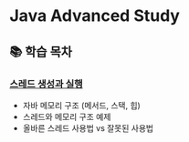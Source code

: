 # Java Advanced Study

## 📚 학습 목차

### [스레드 생성과 실행](src/main/java/lesson01/start/docu/ReadMe.md)
- 자바 메모리 구조 (메서드, 스택, 힙)
- 스레드와 메모리 구조 예제
- 올바른 스레드 사용법 vs 잘못된 사용법
